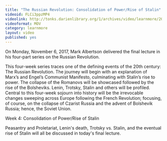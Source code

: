 ```yaml
---
title: "The Russian Revolution: Consolidation of Power/Rise of Stalin"
videoid: FLCi3ppzMP4
videolink: http://tonks.darienlibrary.org/1/archives/video/learnmore/20171106_russian_revolution.mov
videoformat: MOV
category: learnmore
layout: video
published: yes
---
```


On Monday, November 6, 2017, Mark Albertson delivered the final lecture in his four-part series on the Russian Revolution. 

This four-week series traces one of the defining events of the 20th century: The Russian Revolution. The journey will begin with an explanation of Marx’s and Engel’s Communist Manifesto, culminating with Stalin’s rise to power. The collapse of the Romanovs will be showcased followed by the rise of the Bolsheviks. Lenin, Trotsky, Stalin and others will be profiled. Central to this four-week sojourn into history will be the irrevocable changes sweeping across Europe following the French Revolution; focusing, of course, on the collapse of Czarist Russia and the advent of Bolshevik Russia; hence, the Soviet Union.

Week 4: Consolidation of Power/Rise of Stalin

Peasantry and Proletariat, Lenin's death, Trotsky vs. Stalin, and the eventual rise of Stalin will all be discussed in today's final lecture.